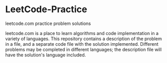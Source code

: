 # LeetCode-Practice
leetcode.com practice problem solutions

leetcode.com is a place to learn algorithms and code implementation in a variety of languages.
This repository contains a description of the problem in a file, and a separate code file with the solution implemented.
Different problems may be completed in different languages; the description file will have the solution's language included.
